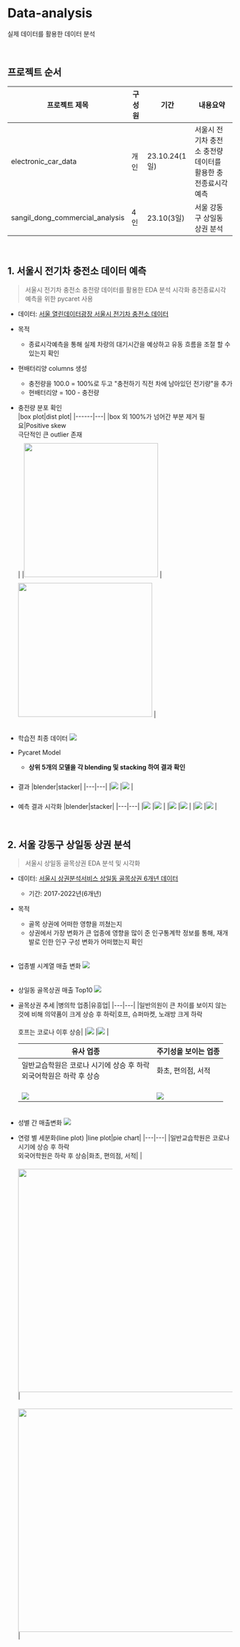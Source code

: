 # Data-analysis
실제 데이터를 활용한 데이터 분석

<br>

## 프로젝트 순서
|프로젝트 제목|구성원|기간|내용요약|
|------|---|---|---|
|electronic_car_data|개인|23.10.24(1일)|서울시 전기차 충전소 충전량 데이터를 활용한 충전종료시각 예측|
|sangil_dong_commercial_analysis|4인|23.10(3일)|서울 강동구 상일동 상권 분석|

<br>

## 1. 서울시 전기차 충전소 데이터 예측
> 서울시 전기차 충전소 충전량 데이터를 활용한 EDA 분석 시각화 충전종료시각 예측을 위한 pycaret 사용
- 데이터: [서울 열린데이터광장 서울시 전기차 충전소 데이터](https://data.seoul.go.kr/dataList/OA-22249/F/1/datasetView.do)


- 목적
  - 종료시각예측을 통해 실제 차량의 대기시간을 예상하고 유동 흐름을 조절 할 수 있는지 확인


- 현배터리양 columns 생성
  - 충전량을 100.0 = 100%로 두고 "충전하기 직전 차에 남아있던 전기량"을 추가
  - 현배터리양 = 100 - 충전량

 
- 충전량 분포 확인  
  |box plot|dist plot|
  |------|---|
  |box 외 100%가 넘어간 부분 제거 필요|Positive skew <br> 극단적인 큰 outlier 존재 <br>|
  |<img style="margin-top: 10px" src='./image/charger_gauge.PNG' width="300px"> </img>|<img style="margin-top: 10px" src='./image/charger_gauge1.PNG' width="300px"> </img>|
  
 
- 학습전 최종 데이터
  <img style="margin-top: 20px" src='./image/elect_data.PNG'> </img>


- Pycaret Model
  - **상위 5개의 모델을 각 blending 및 stacking 하여 결과 확인**


- 결과
  |blender|stacker| 
  |---|---|
  |<img style="margin-top: 10px" src='./image/blender_result.PNG'> </img>|<img style="margin-top: 10px" src='./image/stacker_result.PNG'> </img>|

  
- 예측 결과 시각화
  |blender|stacker| 
  |---|---|
  |<img style="margin-top: 10px" src='./image/blend_visualization.png'> </img>|<img style="margin-top: 10px" src='./image/stacked_visualization.png'> </img>|
  |<img style="margin-top: 10px" src='./image/blend_r2_score.png'> </img>|<img style="margin-top: 10px" src='./image/stack_r2_score.png'> </img>|
  |<img style="margin-top: 10px" src='./image/blend_learning_curve.png'> </img>|<img style="margin-top: 10px" src='./image/stack_learning_curve.png'> </img>|

<br>

## 2. 서울 강동구 상일동 상권 분석
> 서울시 상일동 골목상권 EDA 분석 및 시각화
- 데이터: [서울시 상권분석서비스 상일동 골목상권 6개년 데이터](https://data.seoul.go.kr/dataList/OA-15571/S/1/datasetView.do)
  - 기간: 2017-2022년(6개년)

- 목적
  - 골목 상권에 어떠한 영향을 끼쳤는지
  - 상권에서 가장 변화가 큰 업종에 영향을 많이 준 인구통계학 정보를 통해, 재개발로 인한 인구 구성 변화가 어떠했는지 확인 

- 업종별 시계열 매출 변화
  <img style="margin-top: 20px" src='./image/sangil_sales.png'> </img>

- 상일동 골목상권 매출 Top10
  <img style="margin-top: 20px" src='./image/sangil_sales_top10.png'> </img>

- 골목상권 추세 
  |병의학 업종|유흥업| 
  |---|---|
  |일반의원이 큰 차이를 보이지 않는 것에 비해 의약품이 크게 상승 후 하락|호프, 슈퍼마켓, 노래방 크게 하락 <br> 호프는 코로나 이후 상승|
  |<img style="margin-top: 20px" src='./image/sangil_medical_trend.png'> </img>|<img style="margin-top: 20px" src='./image/sangil_play.png'> </img>|

  |유사 업종|주기성을 보이는 업종| 
  |---|---|
  |일반교습학원은 코로나 시기에 상승 후 하락 <br> 외국어학원은 하락 후 상승|화초, 편의점, 서적|
  |<img style="margin-top: 20px" src='./image/sangil_covid_academy_sales.png'> </img>|<img style="margin-top: 20px" src='./image/sangil_frequency.png'> </img>|
 
- 성별 간 매출변화
  <img style="margin-top: 20px" src='./image/sangil_covid_medical_result.png'> </img>

- 연령 별 세분화(line plot)
  |line plot|pie chart| 
  |---|---|
  |일반교습학원은 코로나 시기에 상승 후 하락 <br> 외국어학원은 하락 후 상승|화초, 편의점, 서적|
  |<img style="margin-top: 20px" src='./image/sangil_covid_medical_gender_result.png' width="500px"> </img>|<img style="margin-top: 20px" src='./image/sangil_covid_medical_gender_piechart_result.png' width="500px"> </img>|
